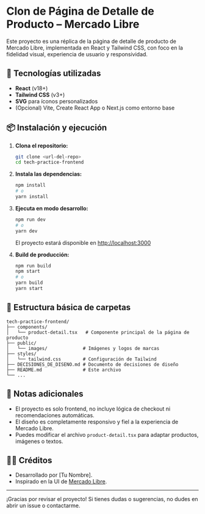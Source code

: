 # Clon de Página de Detalle de Producto – Mercado Libre

Este proyecto es una réplica de la página de detalle de producto de Mercado Libre, implementada en React y Tailwind CSS, con foco en la fidelidad visual, experiencia de usuario y responsividad.

## 🚀 Tecnologías utilizadas

- **React** (v18+)
- **Tailwind CSS** (v3+)
- **SVG** para íconos personalizados
- (Opcional) Vite, Create React App o Next.js como entorno base

## 📦 Instalación y ejecución

1. **Clona el repositorio:**
   ```bash
   git clone <url-del-repo>
   cd tech-practice-frontend
   ```

2. **Instala las dependencias:**
   ```bash
   npm install
   # o
   yarn install
   ```

3. **Ejecuta en modo desarrollo:**
   ```bash
   npm run dev
   # o
   yarn dev
   ```
   El proyecto estará disponible en [http://localhost:3000](http://localhost:3000)

4. **Build de producción:**
   ```bash
   npm run build
   npm start
   # o
   yarn build
   yarn start
   ```

## 📁 Estructura básica de carpetas

```
tech-practice-frontend/
├── components/
│   └── product-detail.tsx   # Componente principal de la página de producto
├── public/
│   └── images/             # Imágenes y logos de marcas
├── styles/
│   └── tailwind.css        # Configuración de Tailwind
├── DECISIONES_DE_DISENO.md # Documento de decisiones de diseño
├── README.md               # Este archivo
└── ...
```

## 📝 Notas adicionales
- El proyecto es solo frontend, no incluye lógica de checkout ni recomendaciones automáticas.
- El diseño es completamente responsivo y fiel a la experiencia de Mercado Libre.
- Puedes modificar el archivo `product-detail.tsx` para adaptar productos, imágenes o textos.

## 👨‍💻 Créditos
- Desarrollado por [Tu Nombre].
- Inspirado en la UI de [Mercado Libre](https://www.mercadolibre.com/).

---

¡Gracias por revisar el proyecto! Si tienes dudas o sugerencias, no dudes en abrir un issue o contactarme. 